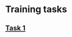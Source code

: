 # Training tasks  
## [Task 1](https://github.com/evgenijaZ/Training-labs/tree/master/src/main/java/edu/training/task01)    